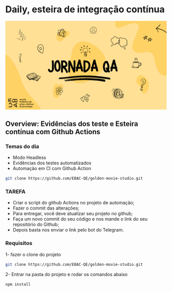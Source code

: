 # Daily, esteira de integração contínua

![Jornada-QA](../imagens/jornada-QA.png)

## Overview: Evidências dos teste e Esteira contínua com Github Actions

### Temas do dia

- Modo Headless
- Evidências dos testes automatizados
- Automação em CI com Github Action

```bash
git clone https://github.com/EBAC-QE/golden-movie-studio.git
```

### TAREFA

- Criar o script do github Actions no projeto de automação;
- Fazer o commit das alterações;
- Para entregar, você deve atualizar seu projeto no github;
- Faça um novo commit do seu código e nos mande o link do seu repositório do Github;
- Depois basta nos enviar o link pelo bot do Telegram.

### Requisitos

1- fazer o clone do projeto

```bash
git clone https://github.com/EBAC-QE/golden-movie-studio.git
```

2- Entrar na pasta do projeto e rodar os comandos abaixo

```bash
npm install
```
